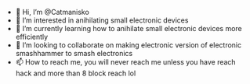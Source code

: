 - 👋 Hi, I’m @Catmanisko
- 👀 I’m interested in anihilating small electronic devices
- 🌱 I’m currently learning how to anihilate small electronic devices more efficiently
- 💞️ I’m looking to collaborate on making electronic version of electronic smashhammer to smash electronics
- 📫 How to reach me, you will never reach me unless you have reach hack and more than 8 block reach lol

<!---
Catmanisko/Catmanisko is a ✨ special ✨ repository because its `README.md` (this file) appears on your GitHub profile.
You can click the Preview link to take a look at your changes.
--->
